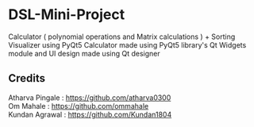 # DSL-Mini-Project
Calculator ( polynomial operations and Matrix calculations ) + Sorting Visualizer using PyQt5
Calculator made using PyQt5 library's Qt Widgets module and UI design made using Qt designer

## Credits
Atharva Pingale : <a href="https://github.com/atharva0300">https://github.com/atharva0300<br/>
Om Mahale : <a href ="https://github.com/ommahale">https://github.com/ommahale<br/>
Kundan Agrawal : <a href = "https://github.com/Kundan1804">https://github.com/Kundan1804<br/>
